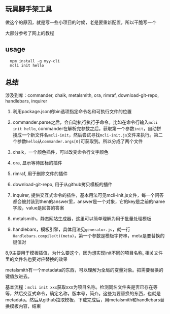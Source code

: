 ## 玩具脚手架工具

做这个的原因，就是写一些小项目的时候，老是要重新配置，所以干脆写一个

大部分参考了网上的教程

## usage
```
  npm install -g myy-cli
  mcli init hello
```

## 总结

涉及到库：commander, chalk, metalsmith, ora, rimraf, download-git-repo, handlebars, inquirer

1. 利用package.json的bin选项指定命令名和可执行文件的位置

2. commander.parse之后，会自动执行执行子命令。比如在命令行输入`mcli init hello`, commander在解析完参数之后，获取第一个参数`init`，自动拼接成一个新文件名`mcli-init`，然后尝试寻找`mcli-init.js`文件来执行。第二个参数`hello`从`commander.args[0]`可获取到。所以分成了两个文件

3. chalk，一个颜色插件，可以改变命令行文字颜色

4. ora, 显示等待图标的插件

5. rimraf, 用于删除文件的插件

6. download-git-repo, 用于从github拷贝模板的插件

7. inquirer, 提供交互式命令的插件，基本用法可见mcli-init.js文件，每一个问答都会被封装到then的answer里，answer是一个对象，它的key是之前的name字段，value是回答的答案

8. metalsmith，静态网站生成器，这里可以简单理解为用于批量处理模板

9. handlebars，模板引擎，具体用法见`generator.js`，就一行`Handlebars.compile(t)(meta)`，第一个参数是模板字符串，meta是要替换的键值对

8,9主要用于模板插值，为什么要这个，因为想实现init不同的项目名称, 相关文件里的文件名也要对应替换的效果

metalsmith有一个metadata的东西，可以理解为全局的变量对象。把需要替换的键值放进去。

基本流程：`mcli init xxx`获取xxx为项目名称。检测同名文件夹是否已存在等等，然后交互式命令，确定名称，版本号，简介。这些为要替换的东西，也就是metadata。然后从github拉取模板，下载完成后，用metalsmith和handlebars替换模板内容，结束